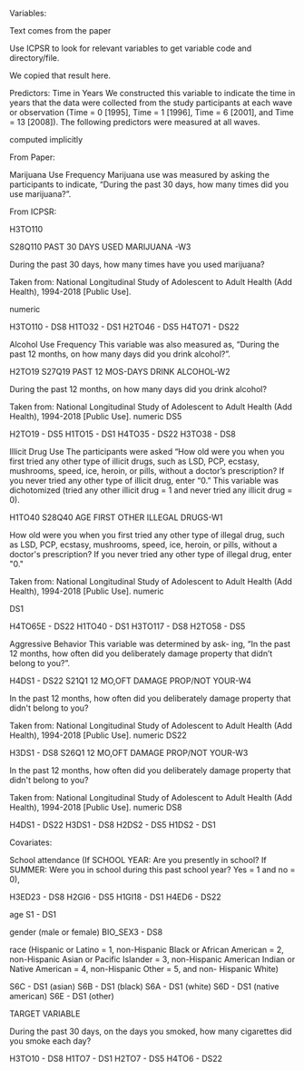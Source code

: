 Variables:

Text comes from the paper

Use ICPSR to look for relevant variables to get variable code and directory/file.

We copied that result here.

Predictors:
Time in Years 
We constructed this variable to indicate the time in years that the data were collected from the study participants at each wave or observation (Time = 0 [1995], Time = 1 [1996], Time = 6 [2001], and Time = 13 [2008]). The following predictors were measured at all waves.

computed implicitly

From Paper:

Marijuana Use 
Frequency Marijuana use was measured by asking the participants to indicate, “During the past 30 days, how many times did you use marijuana?”.


From ICPSR:

H3TO110

S28Q110 PAST 30 DAYS USED MARIJUANA -W3

During the past 30 days, how many times have you used marijuana?

Taken from: National Longitudinal Study of Adolescent to Adult Health (Add Health), 1994-2018 [Public Use].

numeric

H3TO110 - DS8
H1TO32 - DS1
H2TO46 - DS5
H4TO71 - DS22



Alcohol Use Frequency 
This variable was also measured as, “During the past 12 months, on how many days did you drink alcohol?”.


H2TO19
S27Q19 PAST 12 MOS-DAYS DRINK ALCOHOL-W2

During the past 12 months, on how many days did you drink alcohol?

Taken from: National Longitudinal Study of Adolescent to Adult Health (Add Health), 1994-2018 [Public Use].
numeric
DS5

H2TO19 - DS5
H1TO15 - DS1
H4TO35 - DS22
H3TO38 - DS8



Illicit Drug Use The participants were asked “How old were you when you first tried any other type of illicit drugs, such as LSD, PCP, ecstasy, mushrooms, speed, ice, heroin, or pills, without a doctor’s prescription? If you never tried any other type of illicit drug, enter “0.” This variable was dichotomized (tried any other illicit drug = 1 and never tried any illicit drug = 0).

H1TO40
S28Q40 AGE FIRST OTHER ILLEGAL DRUGS-W1

How old were you when you first tried any other type of illegal drug, such as LSD, PCP, ecstasy, mushrooms, speed, ice, heroin, or pills, without a doctor's prescription? If you never tried any other type of illegal drug, enter "0."

Taken from: National Longitudinal Study of Adolescent to Adult Health (Add Health), 1994-2018 [Public Use].
numeric

DS1

H4TO65E - DS22
H1TO40 - DS1
H3TO117 - DS8
H2TO58 - DS5


Aggressive Behavior This variable was determined by ask- ing, “In the past 12 months, how often did you deliberately damage property that didn’t belong to you?”.

H4DS1 - DS22
S21Q1 12 MO,OFT DAMAGE PROP/NOT YOUR-W4

In the past 12 months, how often did you deliberately damage property that didn't belong to you?

Taken from: National Longitudinal Study of Adolescent to Adult Health (Add Health), 1994-2018 [Public Use].
numeric
DS22


H3DS1 - DS8
S26Q1 12 MO,OFT DAMAGE PROP/NOT YOUR-W3

In the past 12 months, how often did you deliberately damage property that didn't belong to you?

Taken from: National Longitudinal Study of Adolescent to Adult Health (Add Health), 1994-2018 [Public Use].
numeric
DS8

H4DS1 - DS22
H3DS1 - DS8
H2DS2 - DS5
H1DS2 - DS1

Covariates:

School attendance (If SCHOOL YEAR: Are you presently in school? If SUMMER: Were you in school during this past school year? Yes = 1 and no = 0), 

H3ED23 - DS8
H2GI6 - DS5
H1GI18 - DS1
H4ED6 - DS22

age
S1 - DS1

gender (male or female)
BIO_SEX3 - DS8

race (Hispanic or Latino = 1, non-Hispanic Black or African American = 2, non-Hispanic Asian or Pacific Islander = 3, non-Hispanic American Indian or Native American = 4, non-Hispanic Other = 5, and non- Hispanic White)

S6C - DS1 (asian)
S6B - DS1 (black)
S6A - DS1 (white)
S6D - DS1 (native american)
S6E - DS1 (other)

TARGET VARIABLE

During the past 30 days, on the days you smoked, how many cigarettes did you smoke each day?

H3TO10 - DS8
H1TO7 - DS1
H2TO7 - DS5
H4TO6 - DS22